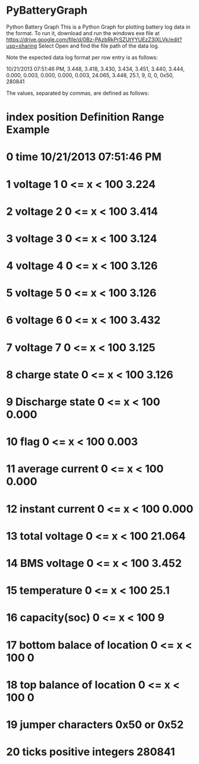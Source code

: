 PyBatteryGraph
==============

Python Battery Graph
  This is a Python Graph for plotting battery log data in the format.
To run it, download and run the windows exe file at https://drive.google.com/file/d/0Bz-PAzbRkPrSZUtYYUEzZ3lXLVk/edit?usp=sharing
Select Open and find the file path of the data log.

  Note the expected data log format per row entry is as follows: 

10/21/2013 07:51:46 PM, 3.448, 3.418, 3.430, 3.434, 3.451, 3.440, 3.444, 0.000, 0.003, 0.000,  0.000, 0.003, 24.065, 3.448, 25.1, 9, 0, 0, 0x50, 280841 

  The values, separated by commas, are defined as follows:


# index position 	        Definition						            Range					    Example
# 0 				              time							                                    10/21/2013 07:51:46 PM
# 1			                	voltage 1			                 	0 <=  x	<	100		      3.224
# 2 				              voltage 2				                0 <=  x	<	100         3.414
# 3 			              	voltage 3			                	0 <=  x	<	100         3.124
# 4 			              	voltage 4				                0 <=  x	<	100         3.126
# 5 			              	voltage 5			          	      0 <=  x	<	100         3.126
# 6 			              	voltage 6			                	0 <=  x	<	100         3.432
# 7 			              	voltage 7			          	      0 <=  x	<	100         3.125
# 8 			              	charge state			              0 <=  x	<	100         3.126
# 9 				              Discharge state			          	0 <=  x	<	100         0.000
# 10 				              flag				            	      0 <=  x	<	100         0.003
# 11			              	average current			    	      0 <=  x	<	100         0.000
# 12			              	instant current			    	      0 <=  x	<	100         0.000
# 13				              total voltage				            0 <=  x	<	100         21.064
# 14				              BMS voltage				              0 <=  x	<	100         3.452
# 15				              temperature			        	      0 <=  x	<	100         25.1  
# 16				              capacity(soc)			            	0 <=  x	<	100         9
# 17			              	bottom balace of location		    0 <=  x	<	100	        0
# 18			              	top balance of location			    0 <=  x	<	100         0
# 19				              jumper	                        characters            0x50 or 0x52
# 20 			              	ticks					                  positive integers     280841  


